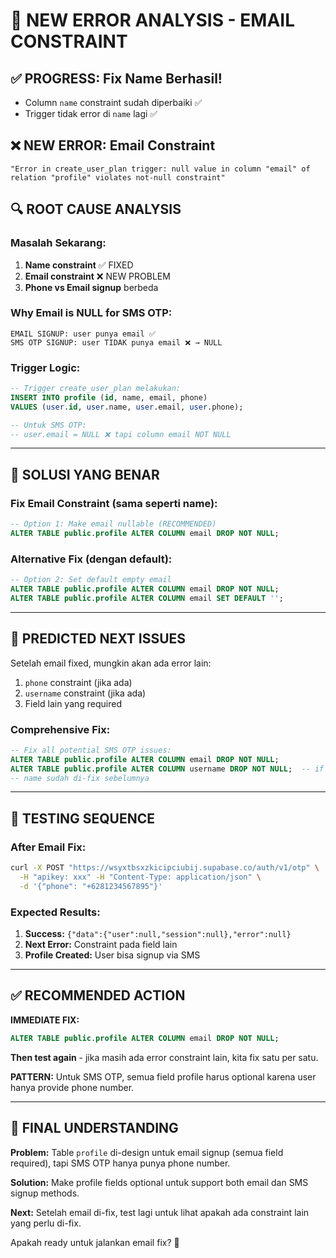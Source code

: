 # 🚨 NEW ERROR ANALYSIS - EMAIL CONSTRAINT

## ✅ PROGRESS: Fix Name Berhasil!
- Column `name` constraint sudah diperbaiki ✅
- Trigger tidak error di `name` lagi ✅

## ❌ NEW ERROR: Email Constraint
```
"Error in create_user_plan trigger: null value in column "email" of relation "profile" violates not-null constraint"
```

## 🔍 ROOT CAUSE ANALYSIS

### Masalah Sekarang:
1. **Name constraint** ✅ FIXED
2. **Email constraint** ❌ NEW PROBLEM
3. **Phone vs Email signup** berbeda

### Why Email is NULL for SMS OTP:
```
EMAIL SIGNUP: user punya email ✅
SMS OTP SIGNUP: user TIDAK punya email ❌ → NULL
```

### Trigger Logic:
```sql
-- Trigger create_user_plan melakukan:
INSERT INTO profile (id, name, email, phone) 
VALUES (user.id, user.name, user.email, user.phone);

-- Untuk SMS OTP:
-- user.email = NULL ❌ tapi column email NOT NULL
```

---

## 🔧 SOLUSI YANG BENAR

### Fix Email Constraint (sama seperti name):
```sql
-- Option 1: Make email nullable (RECOMMENDED)
ALTER TABLE public.profile ALTER COLUMN email DROP NOT NULL;
```

### Alternative Fix (dengan default):
```sql  
-- Option 2: Set default empty email
ALTER TABLE public.profile ALTER COLUMN email DROP NOT NULL;
ALTER TABLE public.profile ALTER COLUMN email SET DEFAULT '';
```

---

## 🎯 PREDICTED NEXT ISSUES

Setelah email fixed, mungkin akan ada error lain:
1. `phone` constraint (jika ada)
2. `username` constraint (jika ada) 
3. Field lain yang required

### Comprehensive Fix:
```sql
-- Fix all potential SMS OTP issues:
ALTER TABLE public.profile ALTER COLUMN email DROP NOT NULL;
ALTER TABLE public.profile ALTER COLUMN username DROP NOT NULL;  -- if exists
-- name sudah di-fix sebelumnya
```

---

## 🧪 TESTING SEQUENCE

### After Email Fix:
```bash
curl -X POST "https://wsyxtbsxzkicipciubij.supabase.co/auth/v1/otp" \
  -H "apikey: xxx" -H "Content-Type: application/json" \
  -d '{"phone": "+6281234567895"}'
```

### Expected Results:
1. **Success:** `{"data":{"user":null,"session":null},"error":null}`
2. **Next Error:** Constraint pada field lain
3. **Profile Created:** User bisa signup via SMS

---

## ✅ RECOMMENDED ACTION

**IMMEDIATE FIX:**
```sql
ALTER TABLE public.profile ALTER COLUMN email DROP NOT NULL;
```

**Then test again** - jika masih ada error constraint lain, kita fix satu per satu.

**PATTERN:** Untuk SMS OTP, semua field profile harus optional karena user hanya provide phone number.

---

## 🎯 FINAL UNDERSTANDING

**Problem:** Table `profile` di-design untuk email signup (semua field required), tapi SMS OTP hanya punya phone number.

**Solution:** Make profile fields optional untuk support both email dan SMS signup methods.

**Next:** Setelah email di-fix, test lagi untuk lihat apakah ada constraint lain yang perlu di-fix.

Apakah ready untuk jalankan email fix? 🚀